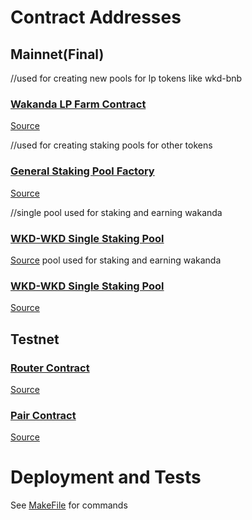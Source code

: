# Contract Addresses

## Mainnet(Final)

//used for creating new pools for lp tokens like wkd-bnb
### [Wakanda LP Farm Contract](https://bscscan.com/address/0x24c2a03C96E3Fb67D4eA13B802cFe5a122A86843)

[Source](./src/farm/WKLDLPPool.sol)

//used for creating staking pools for other tokens
### [General Staking Pool Factory](https://bscscan.com/address/0xcd7e124aa13fe4adc38bc291b8e7b6d15f4b5bd5#code)
[Source](./src/farms/GeneralPoolFactory.sol)

//single pool used for staking and earning wakanda
### [WKD-WKD Single Staking Pool](https://bscscan.com/address/0xb0c95c9AeC13ba330bA9f85177673eD03C05A9Cc)
[Source](./src/farm/GenericStake.sol)
 pool used for staking and earning wakanda
### [WKD-WKD Single Staking Pool](https://bscscan.com/address/0xb0c95c9AeC13ba330bA9f85177673eD03C05A9Cc)
[Source](./src/farm/GenericStake.sol)
## Testnet

### [Router Contract](https://testnet.bscscan.com/address/0xd97ECf01cd2C2f7F38999f2585483bb3A09139eF)
[Source](./src/swap//Router.sol)

### [Pair Contract](https://testnet.bscscan.com/address/0x6a506e21090690facc73c76e34756fcf7a04f4ac)
[Source](./src/swap/Wakanda_pair.sol)


# Deployment and Tests

See [MakeFile](./Makefile) for commands


